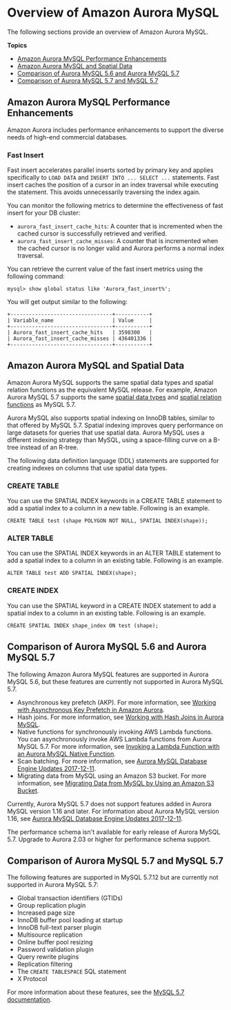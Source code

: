 # Overview of Amazon Aurora MySQL<a name="Aurora.AuroraMySQL.Overview"></a>

The following sections provide an overview of Amazon Aurora MySQL\.

**Topics**
+ [Amazon Aurora MySQL Performance Enhancements](#Aurora.AuroraMySQL.Performance)
+ [Amazon Aurora MySQL and Spatial Data](#Aurora.AuroraMySQL.Spatial)
+ [Comparison of Aurora MySQL 5\.6 and Aurora MySQL 5\.7](#Aurora.AuroraMySQL.CompareReleases)
+ [Comparison of Aurora MySQL 5\.7 and MySQL 5\.7](#Aurora.AuroraMySQL.CompareMySQL57)

## Amazon Aurora MySQL Performance Enhancements<a name="Aurora.AuroraMySQL.Performance"></a>

Amazon Aurora includes performance enhancements to support the diverse needs of high\-end commercial databases\.

### Fast Insert<a name="Aurora.AuroraMySQL.Performance.FastInsert"></a>

Fast insert accelerates parallel inserts sorted by primary key and applies specifically to `LOAD DATA` and `INSERT INTO ... SELECT ...` statements\. Fast insert caches the position of a cursor in an index traversal while executing the statement\. This avoids unnecessarily traversing the index again\.

You can monitor the following metrics to determine the effectiveness of fast insert for your DB cluster:
+ `aurora_fast_insert_cache_hits`: A counter that is incremented when the cached cursor is successfully retrieved and verified\. 
+ `aurora_fast_insert_cache_misses`: A counter that is incremented when the cached cursor is no longer valid and Aurora performs a normal index traversal\.

You can retrieve the current value of the fast insert metrics using the following command:

```
mysql> show global status like 'Aurora_fast_insert%';                
```

You will get output similar to the following:

```
+---------------------------------+-----------+
| Variable_name                   | Value     |
+---------------------------------+-----------+
| Aurora_fast_insert_cache_hits   | 3598300   |
| Aurora_fast_insert_cache_misses | 436401336 |
+---------------------------------+-----------+
```

## Amazon Aurora MySQL and Spatial Data<a name="Aurora.AuroraMySQL.Spatial"></a>

Amazon Aurora MySQL supports the same spatial data types and spatial relation functions as the equivalent MySQL release\. For example, Amazon Aurora MySQL 5\.7 supports the same [spatial data types](https://dev.mysql.com/doc/refman/5.7/en/spatial-types.html) and [spatial relation functions](https://dev.mysql.com/doc/refman/5.7/en/spatial-relation-functions-object-shapes.html) as MySQL 5\.7\. 

Aurora MySQL also supports spatial indexing on InnoDB tables, similar to that offered by MySQL 5\.7\. Spatial indexing improves query performance on large datasets for queries that use spatial data\. Aurora MySQL uses a different indexing strategy than MySQL, using a space\-filling curve on a B\-tree instead of an R\-tree\.

The following data definition language \(DDL\) statements are supported for creating indexes on columns that use spatial data types\.

### CREATE TABLE<a name="Aurora.AuroraMySQL.Spatial.create_table"></a>

 You can use the SPATIAL INDEX keywords in a CREATE TABLE statement to add a spatial index to a column in a new table\. Following is an example\.

```
CREATE TABLE test (shape POLYGON NOT NULL, SPATIAL INDEX(shape)); 
```

### ALTER TABLE<a name="Aurora.AuroraMySQL.Spatial.alter_table"></a>

You can use the SPATIAL INDEX keywords in an ALTER TABLE statement to add a spatial index to a column in an existing table\. Following is an example\.

```
ALTER TABLE test ADD SPATIAL INDEX(shape); 
```

### CREATE INDEX<a name="Aurora.AuroraMySQL.Spatial.create_index"></a>

You can use the SPATIAL keyword in a CREATE INDEX statement to add a spatial index to a column in an existing table\. Following is an example\.

```
CREATE SPATIAL INDEX shape_index ON test (shape);
```

## Comparison of Aurora MySQL 5\.6 and Aurora MySQL 5\.7<a name="Aurora.AuroraMySQL.CompareReleases"></a>

The following Amazon Aurora MySQL features are supported in Aurora MySQL 5\.6, but these features are currently not supported in Aurora MySQL 5\.7\.
+ Asynchronous key prefetch \(AKP\)\. For more information, see [Working with Asynchronous Key Prefetch in Amazon Aurora](AuroraMySQL.BestPractices.md#Aurora.BestPractices.AKP)\.
+ Hash joins\. For more information, see [Working with Hash Joins in Aurora MySQL](AuroraMySQL.BestPractices.md#Aurora.BestPractices.HashJoin)\.
+ Native functions for synchronously invoking AWS Lambda functions\. You can asynchronously invoke AWS Lambda functions from Aurora MySQL 5\.7\. For more information, see [Invoking a Lambda Function with an Aurora MySQL Native Function](AuroraMySQL.Integrating.Lambda.md#AuroraMySQL.Integrating.NativeLambda)\.
+ Scan batching\. For more information, see [Aurora MySQL Database Engine Updates 2017\-12\-11](AuroraMySQL.Updates.20171211.md)\.
+ Migrating data from MySQL using an Amazon S3 bucket\. For more information, see [Migrating Data from MySQL by Using an Amazon S3 Bucket](AuroraMySQL.Migrating.ExtMySQL.md#AuroraMySQL.Migrating.ExtMySQL.S3)\.

Currently, Aurora MySQL 5\.7 does not support features added in Aurora MySQL version 1\.16 and later\. For information about Aurora MySQL version 1\.16, see [Aurora MySQL Database Engine Updates 2017\-12\-11](AuroraMySQL.Updates.20171211.md)\.

The performance schema isn't available for early release of Aurora MySQL 5\.7\. Upgrade to Aurora 2\.03 or higher for performance schema support\.

## Comparison of Aurora MySQL 5\.7 and MySQL 5\.7<a name="Aurora.AuroraMySQL.CompareMySQL57"></a>

The following features are supported in MySQL 5\.7\.12 but are currently not supported in Aurora MySQL 5\.7:
+ Global transaction identifiers \(GTIDs\)
+ Group replication plugin
+ Increased page size
+ InnoDB buffer pool loading at startup
+ InnoDB full\-text parser plugin
+ Multisource replication
+ Online buffer pool resizing
+ Password validation plugin
+ Query rewrite plugins
+ Replication filtering
+ The `CREATE TABLESPACE` SQL statement
+ X Protocol

For more information about these features, see the [MySQL 5\.7 documentation](https://dev.mysql.com/doc/refman/5.7/en/)\.